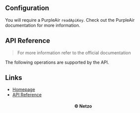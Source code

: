 ## Configuration

You will require a PurpleAir `readApiKey`. Check out the PurpleAir documentation
for more information.

## API Reference

> For more information refer to the official documentation

The following operations are supported by the API.

## Links

- [Homepage](https://app.netzo.io/resources/resource-http-purpleair)
- [API Reference](https://api.purpleair.com/#api-welcome)

<div align="center">
  <h4>© Netzo</h4>
</div>

